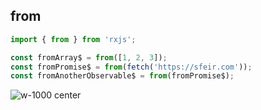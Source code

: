 ## from

```typescript
import { from } from 'rxjs';

const fromArray$ = from([1, 2, 3]);
const fromPromise$ = from(fetch('https://sfeir.com'));
const fromAnotherObservable$ = from(fromPromise$);
```

<!-- .element: class="big-code" -->

![w-1000 center](./assets/images/diagrams/factory_from.svg)
